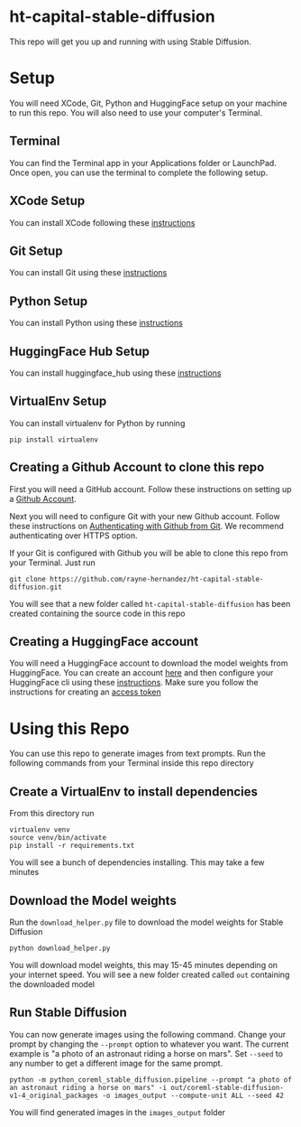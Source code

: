 # ht-capital-stable-diffusion

This repo will get you up and running with using Stable Diffusion.

# Setup
You will need XCode, Git, Python and HuggingFace setup on your machine to run this repo. You will also need to use your computer's Terminal.
## Terminal
You can find the Terminal app in your Applications folder or LaunchPad. Once open, you can use the terminal to complete the following setup.
## XCode Setup
You can install XCode following these [instructions](https://www.freecodecamp.org/news/how-to-download-and-install-xcode/)
## Git Setup
You can install Git using these [instructions](https://git-scm.com/book/en/v2/Getting-Started-Installing-Git)
## Python Setup
You can install Python using these [instructions](https://realpython.com/installing-python/#how-to-install-from-the-official-installer)
## HuggingFace Hub Setup
You can install huggingface_hub using these [instructions](https://huggingface.co/docs/huggingface_hub/quick-start#installation)
## VirtualEnv Setup
You can install virtualenv for Python by running
```
pip install virtualenv
```

## Creating a Github Account to clone this repo
First you will need a GitHub account. Follow these instructions on setting up a [Github Account](https://docs.github.com/en/get-started/onboarding/getting-started-with-your-github-account#part-1-configuring-your-github-account).

Next you will need to configure Git with your new Github account. Follow these instructions on [Authenticating with Github from Git](https://docs.github.com/en/get-started/quickstart/set-up-git#authenticating-with-github-from-git). We recommend authenticating over HTTPS option.

If your Git is configured with Github you will be able to clone this repo from your Terminal. Just run
```
git clone https://github.com/rayne-hernandez/ht-capital-stable-diffusion.git
```

You will see that a new folder called `ht-capital-stable-diffusion` has been created containing the source code in this repo

## Creating a HuggingFace account
You will need a HuggingFace account to download the model weights from HuggingFace. You can create an account [here](https://huggingface.co/join) and then configure your HuggingFace cli using these [instructions](https://huggingface.co/docs/huggingface_hub/quick-start#login). Make sure you follow the instructions for creating an [access token](https://huggingface.co/docs/hub/security-tokens)

# Using this Repo
You can use this repo to generate images from text prompts. Run the following commands from your Terminal inside this repo directory
## Create a VirtualEnv to install dependencies
From this directory run
```
virtualenv venv
source venv/bin/activate
pip install -r requirements.txt
```
You will see a bunch of dependencies installing. This may take a few minutes

## Download the Model weights
Run the `download_helper.py` file to download the model weights for Stable Diffusion
```
python download_helper.py
```
You will download model weights, this may 15-45 minutes depending on your internet speed. You will see a new folder created called `out` containing the downloaded model

## Run Stable Diffusion
You can now generate images using the following command. Change your prompt by changing the `--prompt` option to whatever you want. The current example is "a photo of an astronaut riding a horse on mars". Set `--seed` to any number to get a different image for the same prompt.
```
python -m python_coreml_stable_diffusion.pipeline --prompt "a photo of an astronaut riding a horse on mars" -i out/coreml-stable-diffusion-v1-4_original_packages -o images_output --compute-unit ALL --seed 42
```
You will find generated images in the `images_output` folder
